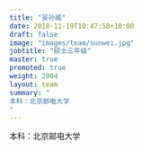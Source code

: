 ```yaml
---
title: "吴孙威"
date: 2018-11-19T10:47:58+10:00
draft: false
image: "images/team/sunwei.jpg"
jobtitle: "硕士三年级"
master: true
promoted: true
weight: 2004
layout: team
summary: "
本科：北京邮电大学
"
---
```


本科：北京邮电大学
